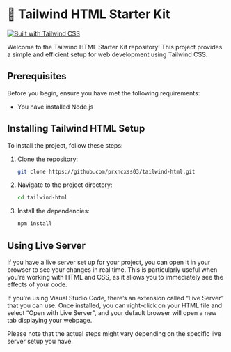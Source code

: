 # 🚀 Tailwind HTML Starter Kit

[![Built with Tailwind CSS](https://img.shields.io/badge/Built_with-Tailwind_CSS-blueviolet?style=for-the-badge&logo=tailwind-css)](https://tailwindcss.com/)

Welcome to the Tailwind HTML Starter Kit repository! This project provides a simple and efficient setup for web development using Tailwind CSS.

## Prerequisites

Before you begin, ensure you have met the following requirements:

- You have installed Node.js

## Installing Tailwind HTML Setup

To install the project, follow these steps:

1. Clone the repository:
   ```bash
   git clone https://github.com/prxncxss03/tailwind-html.git

2. Navigate to the project directory:
   ```bash
   cd tailwind-html
3. Install the dependencies:
   ```bash
   npm install

## Using Live Server
If you have a live server set up for your project, you can open it in your browser to see your changes in real time. This is particularly useful when you’re working with HTML and CSS, as it allows you to immediately see the effects of your code.

If you’re using Visual Studio Code, there’s an extension called “Live Server” that you can use. Once installed, you can right-click on your HTML file and select “Open with Live Server”, and your default browser will open a new tab displaying your webpage.

Please note that the actual steps might vary depending on the specific live server setup you have.

